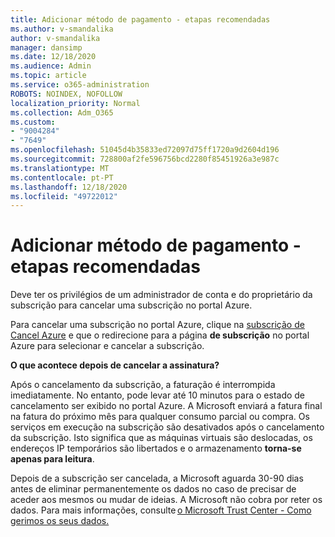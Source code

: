 ```yaml
---
title: Adicionar método de pagamento - etapas recomendadas
ms.author: v-smandalika
author: v-smandalika
manager: dansimp
ms.date: 12/18/2020
ms.audience: Admin
ms.topic: article
ms.service: o365-administration
ROBOTS: NOINDEX, NOFOLLOW
localization_priority: Normal
ms.collection: Adm_O365
ms.custom:
- "9004284"
- "7649"
ms.openlocfilehash: 51045d4b35833ed72097d75ff1720a9d2604d196
ms.sourcegitcommit: 728800af2fe596756bcd2280f85451926a3e987c
ms.translationtype: MT
ms.contentlocale: pt-PT
ms.lasthandoff: 12/18/2020
ms.locfileid: "49722012"
---
```

# <a name="add-payment-method---recommended-steps"></a>Adicionar método de pagamento - etapas recomendadas

Deve ter os privilégios de um administrador de conta e do proprietário da subscrição para cancelar uma subscrição no portal Azure. 

Para cancelar uma subscrição no portal Azure, clique na [subscrição de Cancel Azure](https://ms.portal.azure.com/#blade/Microsoft_Azure_Billing/SubscriptionsBlade) e que o redirecione para a página **de subscrição** no portal Azure para selecionar e cancelar a subscrição. 

**O que acontece depois de cancelar a assinatura?** 

Após o cancelamento da subscrição, a faturação é interrompida imediatamente. No entanto, pode levar até 10 minutos para o estado de cancelamento ser exibido no portal Azure. A Microsoft enviará a fatura final na fatura do próximo mês para qualquer consumo parcial ou compra. Os serviços em execução na subscrição são desativados após o cancelamento da subscrição. Isto significa que as máquinas virtuais são deslocadas, os endereços IP temporários são libertados e o armazenamento **torna-se apenas para leitura**. 

Depois de a subscrição ser cancelada, a Microsoft aguarda 30-90 dias antes de eliminar permanentemente os dados no caso de precisar de aceder aos mesmos ou mudar de ideias. A Microsoft não cobra por reter os dados. Para mais informações, consulte [o Microsoft Trust Center - Como gerimos os seus dados.](https://www.microsoft.com/trust-center/privacy/data-management#leave)



